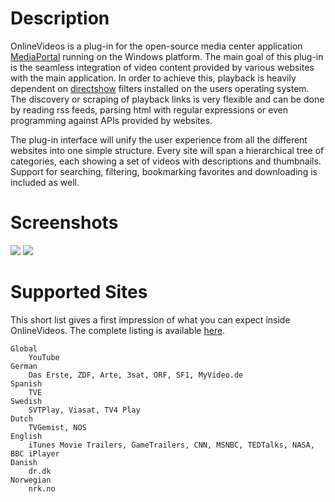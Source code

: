 # Description

OnlineVideos is a plug-in for the open-source media center application [MediaPortal](http://www.team-mediaportal.com/) running on the Windows platform. The main goal of this plug-in is the seamless integration of video content provided by various websites with the main application. In order to achieve this, playback is heavily dependent on [directshow](http://wikipedia.org/wiki/DirectShow) filters installed on the users operating system. The discovery or scraping of playback links is very flexible and can be done by reading rss feeds, parsing html with regular expressions or even programming against APIs provided by websites.

The plug-in interface will unify the user experience from all the different websites into one simple structure. Every site will span a hierarchical tree of categories, each showing a set of videos with descriptions and thumbnails. Support for searching, filtering, bookmarking favorites and downloading is included as well.

# Screenshots
![](https://raw.githubusercontent.com/wiki/offbyoneBB/mp-onlinevideos2/Screenshots/Screenshot_B3W_Sites_SmallIcons.jpg)
![](https://raw.githubusercontent.com/wiki/offbyoneBB/mp-onlinevideos2/Screenshots/Screenshot_B3W_Videos_LargeIcons.jpg)

# Supported Sites

This short list gives a first impression of what you can expect inside OnlineVideos. The complete listing is available [here](http://onlinevideos.nocrosshair.de/).

    Global
        YouTube 
    German
        Das Erste, ZDF, Arte, 3sat, ORF, SF1, MyVideo.de 
    Spanish
        TVE 
    Swedish
        SVTPlay, Viasat, TV4 Play 
    Dutch
        TVGemist, NOS 
    English
        iTunes Movie Trailers, GameTrailers, CNN, MSNBC, TEDTalks, NASA, BBC iPlayer 
    Danish
        dr.dk 
    Norwegian
        nrk.no 

